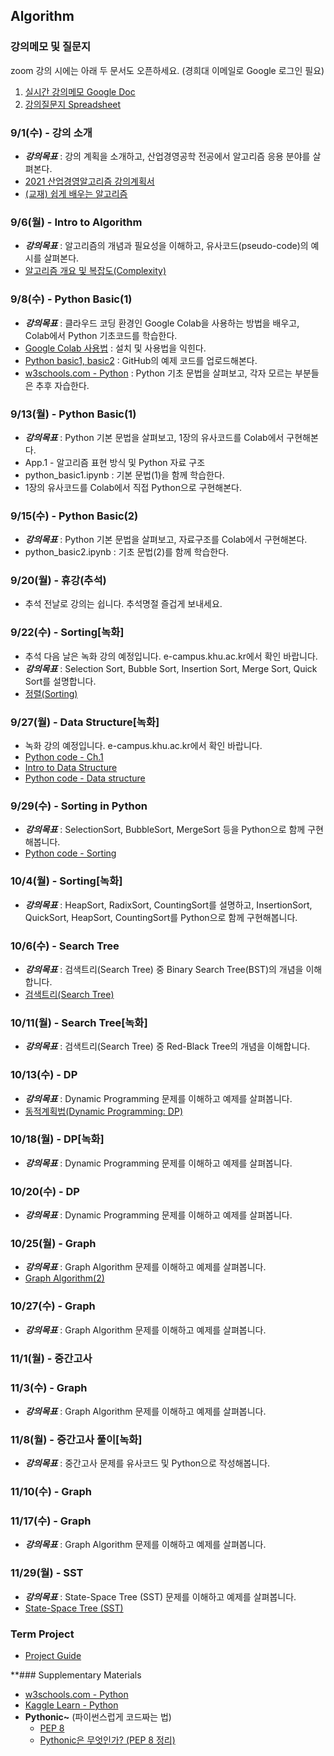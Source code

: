 ## Algorithm
### 강의메모 및 질문지
zoom 강의 시에는 아래 두 문서도 오픈하세요. (경희대 이메일로 Google 로그인 필요)
1. [실시간 강의메모 Google Doc](https://docs.google.com/document/d/1W5Xdrc8U26Q6rryIAS_o5lQIotwaeok0myewZpaVfqk)
2. [강의질문지 Spreadsheet](https://docs.google.com/spreadsheets/d/1V7jakZjPTKyLyQIzT8Re8GIwJVlU-Qks4fhPR3VhbVI)

### 9/1(수) - 강의 소개
* ___강의목표___ : 강의 계획을 소개하고, 산업경영공학 전공에서 알고리즘 응용 분야를 살펴본다.
* [2021 산업경영알고리즘 강의계획서](https://sugang.khu.ac.kr/core?attribute=lectPlan&p_year=2021&p_term=20&p_teach=027799&p_code=IE31800&p_subjt=IE318&lang=ko&loginYn=N&schedule_cd=hakbu&fake=1630762842311)
* [(교재) 쉽게 배우는 알고리즘](https://www.kyobobook.co.kr/product/detailViewKor.laf?mallGb=KOR&ejkGb=KOR&barcode=9791156643753)

### 9/6(월) - Intro to Algorithm
* ___강의목표___ : 알고리즘의 개념과 필요성을 이해하고, 유사코드(pseudo-code)의 예시를 살펴본다.
* [알고리즘 개요 및 복잡도(Complexity)](https://drive.google.com/file/d/1CNd6V8yh2cn9Nf6_dz7pBR3usMwbMlAJ/view?usp=sharing)

### 9/8(수) - Python Basic(1)
* ___강의목표___ : 클라우드 코딩 환경인 Google Colab을 사용하는 방법을 배우고, Colab에서 Python 기초코드를 학습한다.
* [Google Colab 사용법](https://docs.google.com/document/d/1dNI-H5wLt23CE1kA0C7XHus5Z04WcYLFdqRtiKh4sfQ/edit) : 설치 및 사용법을 익힌다.
* [Python basic1, basic2](https://github.com/jjyjung/python) : GitHub의 예제 코드를 업로드해본다.
* [w3schools.com - Python](https://www.w3schools.com/python/) : Python 기초 문법을 살펴보고, 각자 모르는 부분들은 추후 자습한다.

### 9/13(월) - Python Basic(1)
* ___강의목표___ : Python 기본 문법을 살펴보고, 1장의 유사코드를 Colab에서 구현해본다.
* App.1 - 알고리즘 표현 방식 및 Python 자료 구조
* python_basic1.ipynb : 기본 문법(1)을 함께 학습한다.
* 1장의 유사코드를 Colab에서 직접 Python으로 구현해본다.

### 9/15(수) - Python Basic(2)
* ___강의목표___ : Python 기본 문법을 살펴보고, 자료구조를 Colab에서 구현해본다.
* python_basic2.ipynb : 기초 문법(2)를 함께 학습한다.

### 9/20(월) - 휴강(추석)
* 추석 전날로 강의는 쉽니다. 추석명절 즐겁게 보내세요. 

### 9/22(수) - Sorting[녹화]
* 추석 다음 날은 녹화 강의 예정입니다. e-campus.khu.ac.kr에서 확인 바랍니다.
* ___강의목표___ : Selection Sort, Bubble Sort, Insertion Sort, Merge Sort, Quick Sort를 설명합니다.
* [정렬(Sorting)](https://drive.google.com/file/d/1NUUd3WZvNytGbxhUZYSEiQYqTGUkLlSV)

### 9/27(월) - Data Structure[녹화]
* 녹화 강의 예정입니다. e-campus.khu.ac.kr에서 확인 바랍니다.
* [Python code - Ch.1](https://github.com/jjyjung/algorithm/blob/gh-pages/ch1.ipynb)
* [Intro to Data Structure](https://drive.google.com/file/d/13FByx5gMY8_zAdXKdVTqjtys9j5rs6MK)
* [Python code - Data structure](https://github.com/jjyjung/algorithm/blob/gh-pages/data_structure.ipynb)

### 9/29(수) - Sorting in Python
* ___강의목표___ : SelectionSort, BubbleSort, MergeSort 등을 Python으로 함께 구현해봅니다.
* [Python code - Sorting](https://github.com/jjyjung/algorithm/blob/gh-pages/ch4.ipynb)

### 10/4(월) - Sorting[녹화]
* ___강의목표___ : HeapSort, RadixSort, CountingSort를 설명하고, InsertionSort, QuickSort, HeapSort, CountingSort를 Python으로 함께 구현해봅니다.

### 10/6(수) - Search Tree
* ___강의목표___ : 검색트리(Search Tree) 중 Binary Search Tree(BST)의 개념을 이해합니다.
* [검색트리(Search Tree)](https://drive.google.com/file/d/1S7d68FXClkE7VlSZPWwZpBJEkXanuQ0u)

### 10/11(월) - Search Tree[녹화]
* ___강의목표___ : 검색트리(Search Tree) 중 Red-Black Tree의 개념을 이해합니다.

### 10/13(수) - DP
* ___강의목표___ : Dynamic Programming 문제를 이해하고 예제를 살펴봅니다.
* [동적계획법(Dynamic Programming: DP)](https://drive.google.com/file/d/1pK75Iu7suvJQ1wKlH7o-EDl595hahN6V)

### 10/18(월) - DP[녹화]
* ___강의목표___ : Dynamic Programming 문제를 이해하고 예제를 살펴봅니다.

### 10/20(수) - DP
* ___강의목표___ : Dynamic Programming 문제를 이해하고 예제를 살펴봅니다.

### 10/25(월) - Graph
* ___강의목표___ : Graph Algorithm 문제를 이해하고 예제를 살펴봅니다.
* [Graph Algorithm(2)](https://drive.google.com/file/d/1yxlp4Lbs8-APuNqTCnzgKICgkS1-pwQx/)

### 10/27(수) - Graph
* ___강의목표___ : Graph Algorithm 문제를 이해하고 예제를 살펴봅니다.

### 11/1(월) - 중간고사

### 11/3(수) - Graph
* ___강의목표___ : Graph Algorithm 문제를 이해하고 예제를 살펴봅니다.

### 11/8(월) - 중간고사 풀이[녹화]
* ___강의목표___ : 중간고사 문제를 유사코드 및 Python으로 작성해봅니다.

### 11/10(수) - Graph
### 11/17(수) - Graph
* ___강의목표___ : Graph Algorithm 문제를 이해하고 예제를 살펴봅니다.

### 11/29(월) - SST
* ___강의목표___ : State-Space Tree (SST) 문제를 이해하고 예제를 살펴봅니다.
* [State-Space Tree (SST)](https://drive.google.com/file/d/1e84ohYLcNH58W-BbWaynLIQTCRNUdc-5/)

### Term Project
* [Project Guide](https://docs.google.com/document/d/1wAKHfYC1bk1OqCE4G3kWMpoeYqgqHNGR/)

**### Supplementary Materials
* [w3schools.com - Python](https://www.w3schools.com/python/)
* [Kaggle Learn - Python](https://www.kaggle.com/learn/python/)
* __Pythonic~__ (파이썬스럽게 코드짜는 법)
  - [PEP 8](https://www.python.org/dev/peps/pep-0008/)
  - [Pythonic은 무엇인가? (PEP 8 정리)](https://codechacha.com/ko/pythonic-and-pep8/)
